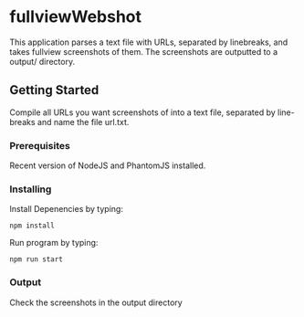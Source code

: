 # fullviewWebshot

This application parses a text file with URLs, separated by linebreaks, and takes fullview screenshots of them. The screenshots are outputted to a output/ directory.

## Getting Started

Compile all URLs you want screenshots of into a text file, separated by line-breaks and name the file url.txt.

### Prerequisites

Recent version of NodeJS and PhantomJS installed.

### Installing

Install Depenencies by typing:

```
npm install
```

Run program by typing:

```
npm run start
```

### Output

Check the screenshots in the output directory
